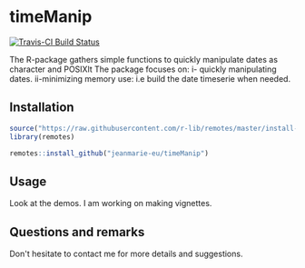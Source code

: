 # timeManip

[![Travis-CI Build Status](https://travis-ci.org/jeanmarie-eu/timeManip.svg?branch=master)](https://travis-ci.org/jeanmarie-eu/timeManip)

The R-package gathers simple functions to quickly manipulate dates as character and POSIXlt
The package focuses on:
  i- quickly manipulating dates.
  ii-minimizing memory use: i.e build the date timeserie when needed.

## Installation

```R
source("https://raw.githubusercontent.com/r-lib/remotes/master/install-github.R")$value("r-lib/remotes")
library(remotes)

remotes::install_github("jeanmarie-eu/timeManip")
```

## Usage
Look at the demos. I am working on making vignettes.

## Questions and remarks
Don't hesitate to contact me for more details and suggestions.

